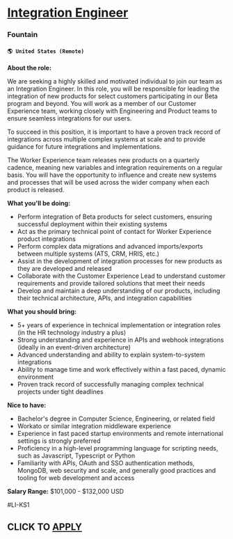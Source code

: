 # [Integration Engineer](https://www.remotewlb.com/apply/integration-engineer-109498)  
### Fountain  
#### `🌎 United States (Remote)`  

**About the role:**

We are seeking a highly skilled and motivated individual to join our team as an Integration Engineer. In this role, you will be responsible for leading the integration of new products for select customers participating in our Beta program and beyond. You will work as a member of our Customer Experience team, working closely with Engineering and Product teams to ensure seamless integrations for our users.

To succeed in this position, it is important to have a proven track record of integrations across multiple complex systems at scale and to provide guidance for future integrations and implementations.

The Worker Experience team releases new products on a quarterly cadence, meaning new variables and integration requirements on a regular basis. You will have the opportunity to influence and create new systems and processes that will be used across the wider company when each product is released.

**What you'll be doing:**

  * Perform integration of Beta products for select customers, ensuring successful deployment within their existing systems
  * Act as the primary technical point of contact for Worker Experience product integrations
  * Perform complex data migrations and advanced imports/exports between multiple systems (ATS, CRM, HRIS, etc.)
  * Assist in the development of integration processes for new products as they are developed and released
  * Collaborate with the Customer Experience Lead to understand customer requirements and provide tailored solutions that meet their needs
  * Develop and maintain a deep understanding of our products, including their technical architecture, APIs, and integration capabilities

**What you should bring:**

  * 5+ years of experience in technical implementation or integration roles (in the HR technology industry a plus)
  * Strong understanding and experience in APIs and webhook integrations (ideally in an event-driven architecture)
  * Advanced understanding and ability to explain system-to-system integrations
  * Ability to manage time and work effectively within a fast paced, dynamic environment
  * Proven track record of successfully managing complex technical projects under tight deadlines

**Nice to have:**

  * Bachelor's degree in Computer Science, Engineering, or related field
  * Workato or similar integration middleware experience
  * Experience in fast paced startup environments and remote international settings is strongly preferred
  * Proficiency in a high-level programming language for scripting needs, such as Javascript, Typescript or Python
  * Familiarity with APIs, OAuth and SSO authentication methods, MongoDB, web security and scale, and generally good practices and tooling for web development and access

**Salary Range:** $101,000 - $132,000 USD

#LI-KS1

  
## CLICK TO [APPLY](https://www.remotewlb.com/apply/integration-engineer-109498)

